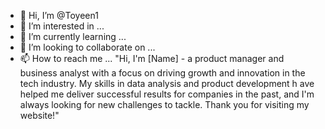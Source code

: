 - 👋 Hi, I’m @Toyeen1
- 👀 I’m interested in ...
- 🌱 I’m currently learning ...
- 💞️ I’m looking to collaborate on ...
- 📫 How to reach me ...
"Hi, I'm [Name] - a product manager and business analyst with a focus on driving growth 
and innovation in the tech industry. My skills in data analysis and product development h
ave helped me deliver successful results for companies in the past,
and I'm always looking for new challenges to tackle. Thank you for visiting my website!"
<!---
Toyeen1/Toyeen1 is a ✨ special ✨ repository because its `README.md` (this file) appears on your GitHub profile.
You can click the Preview link to take a look at your changes.
--->

